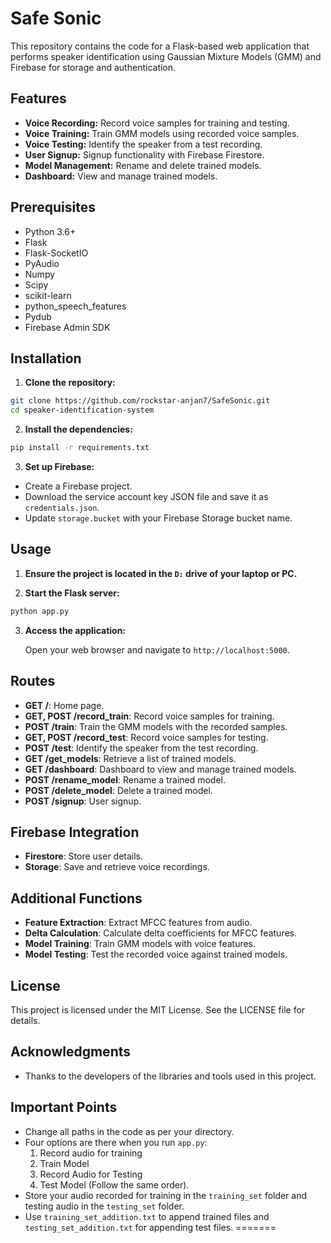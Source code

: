 # Safe Sonic

This repository contains the code for a Flask-based web application that performs speaker identification using Gaussian Mixture Models (GMM) and Firebase for storage and authentication.

## Features

- **Voice Recording:** Record voice samples for training and testing.
- **Voice Training:** Train GMM models using recorded voice samples.
- **Voice Testing:** Identify the speaker from a test recording.
- **User Signup:** Signup functionality with Firebase Firestore.
- **Model Management:** Rename and delete trained models.
- **Dashboard:** View and manage trained models.

## Prerequisites

- Python 3.6+
- Flask
- Flask-SocketIO
- PyAudio
- Numpy
- Scipy
- scikit-learn
- python_speech_features
- Pydub
- Firebase Admin SDK

## Installation

1. **Clone the repository:**

```sh
git clone https://github.com/rockstar-anjan7/SafeSonic.git
cd speaker-identification-system
```

2. **Install the dependencies:**

```sh
pip install -r requirements.txt
```

3. **Set up Firebase:**

- Create a Firebase project.
- Download the service account key JSON file and save it as `credentials.json`.
- Update `storage.bucket` with your Firebase Storage bucket name.

## Usage

1. **Ensure the project is located in the `D:` drive of your laptop or PC.**

2. **Start the Flask server:**

```sh
python app.py
```

3. **Access the application:**

   Open your web browser and navigate to `http://localhost:5000`.

## Routes

- **GET /**: Home page.
- **GET, POST /record_train**: Record voice samples for training.
- **POST /train**: Train the GMM models with the recorded samples.
- **GET, POST /record_test**: Record voice samples for testing.
- **POST /test**: Identify the speaker from the test recording.
- **GET /get_models**: Retrieve a list of trained models.
- **GET /dashboard**: Dashboard to view and manage trained models.
- **POST /rename_model**: Rename a trained model.
- **POST /delete_model**: Delete a trained model.
- **POST /signup**: User signup.

## Firebase Integration

- **Firestore**: Store user details.
- **Storage**: Save and retrieve voice recordings.

## Additional Functions

- **Feature Extraction**: Extract MFCC features from audio.
- **Delta Calculation**: Calculate delta coefficients for MFCC features.
- **Model Training**: Train GMM models with voice features.
- **Model Testing**: Test the recorded voice against trained models.

## License

This project is licensed under the MIT License. See the LICENSE file for details.

## Acknowledgments

- Thanks to the developers of the libraries and tools used in this project.

## Important Points

- Change all paths in the code as per your directory.
- Four options are there when you run `app.py`:
  1. Record audio for training
  2. Train Model
  3. Record Audio for Testing
  4. Test Model
  (Follow the same order).
- Store your audio recorded for training in the `training_set` folder and testing audio in the `testing_set` folder.
- Use `training_set_addition.txt` to append trained files and `testing_set_addition.txt` for appending test files.
=======

